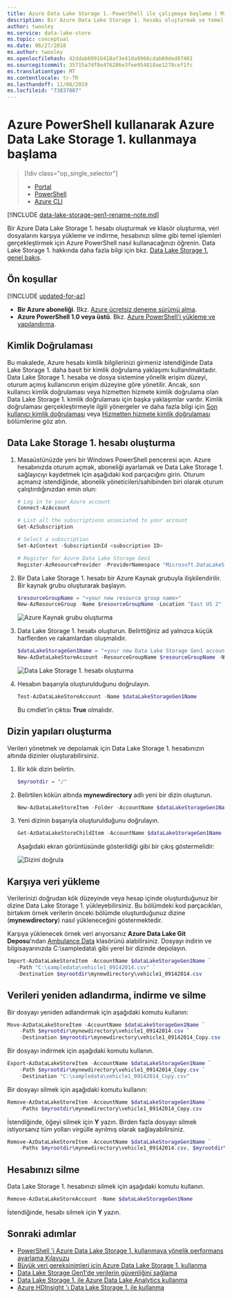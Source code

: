 ```yaml
---
title: Azure Data Lake Storage 1.-PowerShell ile çalışmaya başlama | Microsoft Docs
description: Bir Azure Data Lake Storage 1. hesabı oluşturmak ve temel işlemleri gerçekleştirmek için Azure PowerShell kullanın.
author: twooley
ms.service: data-lake-store
ms.topic: conceptual
ms.date: 06/27/2018
ms.author: twooley
ms.openlocfilehash: 42ddab6991b418af3e41da9966cdab69ded87461
ms.sourcegitcommit: 35715a7df8e476286e3fee954818ae1278cef1fc
ms.translationtype: MT
ms.contentlocale: tr-TR
ms.lasthandoff: 11/08/2019
ms.locfileid: "73837887"
---
```

# <a name="get-started-with-azure-data-lake-storage-gen1-using-azure-powershell"></a>Azure PowerShell kullanarak Azure Data Lake Storage 1. kullanmaya başlama

> [!div class="op_single_selector"]
> * [Portal](data-lake-store-get-started-portal.md)
> * [PowerShell](data-lake-store-get-started-powershell.md)
> * [Azure CLI](data-lake-store-get-started-cli-2.0.md)
>
>

[!INCLUDE [data-lake-storage-gen1-rename-note.md](../../includes/data-lake-storage-gen1-rename-note.md)]

Bir Azure Data Lake Storage 1. hesabı oluşturmak ve klasör oluşturma, veri dosyalarını karşıya yükleme ve indirme, hesabınızı silme gibi temel işlemleri gerçekleştirmek için Azure PowerShell nasıl kullanacağınızı öğrenin. Data Lake Storage 1. hakkında daha fazla bilgi için bkz. [Data Lake Storage 1. genel bakış](data-lake-store-overview.md).

## <a name="prerequisites"></a>Ön koşullar

[!INCLUDE [updated-for-az](../../includes/updated-for-az.md)]

* **Bir Azure aboneliği**. Bkz. [Azure ücretsiz deneme sürümü alma](https://azure.microsoft.com/pricing/free-trial/).
* **Azure PowerShell 1.0 veya üstü**. Bkz. [Azure PowerShell'i yükleme ve yapılandırma](/powershell/azure/overview).

## <a name="authentication"></a>Kimlik Doğrulaması

Bu makalede, Azure hesabı kimlik bilgilerinizi girmeniz istendiğinde Data Lake Storage 1. daha basit bir kimlik doğrulama yaklaşımı kullanılmaktadır. Data Lake Storage 1. hesaba ve dosya sistemine yönelik erişim düzeyi, oturum açmış kullanıcının erişim düzeyine göre yönetilir. Ancak, son kullanıcı kimlik doğrulaması veya hizmetten hizmete kimlik doğrulama olan Data Lake Storage 1. kimlik doğrulaması için başka yaklaşımlar vardır. Kimlik doğrulaması gerçekleştirmeyle ilgili yönergeler ve daha fazla bilgi için [Son kullanıcı kimlik doğrulaması](data-lake-store-end-user-authenticate-using-active-directory.md) veya [Hizmetten hizmete kimlik doğrulaması](data-lake-store-authenticate-using-active-directory.md) bölümlerine göz atın.

## <a name="create-a-data-lake-storage-gen1-account"></a>Data Lake Storage 1. hesabı oluşturma

1. Masaüstünüzde yeni bir Windows PowerShell penceresi açın. Azure hesabınızda oturum açmak, aboneliği ayarlamak ve Data Lake Storage 1. sağlayıcıyı kaydetmek için aşağıdaki kod parçacığını girin. Oturum açmanız istendiğinde, abonelik yöneticileri/sahibinden biri olarak oturum çalıştırdığınızdan emin olun:

    ```PowerShell
    # Log in to your Azure account
    Connect-AzAccount

    # List all the subscriptions associated to your account
    Get-AzSubscription

    # Select a subscription
    Set-AzContext -SubscriptionId <subscription ID>

    # Register for Azure Data Lake Storage Gen1
    Register-AzResourceProvider -ProviderNamespace "Microsoft.DataLakeStore"
    ```

1. Bir Data Lake Storage 1. hesabı bir Azure Kaynak grubuyla ilişkilendirilir. Bir kaynak grubu oluşturarak başlayın.

    ```PowerShell
    $resourceGroupName = "<your new resource group name>"
    New-AzResourceGroup -Name $resourceGroupName -Location "East US 2"
    ```

    ![Azure Kaynak grubu oluşturma](./media/data-lake-store-get-started-powershell/ADL.PS.CreateResourceGroup.png "Azure Kaynak Grubu oluşturma")

1. Data Lake Storage 1. hesabı oluşturun. Belirttiğiniz ad yalnızca küçük harflerden ve rakamlardan oluşmalıdır.

    ```PowerShell
    $dataLakeStorageGen1Name = "<your new Data Lake Storage Gen1 account name>"
    New-AzDataLakeStoreAccount -ResourceGroupName $resourceGroupName -Name $dataLakeStorageGen1Name -Location "East US 2"
    ```

    ![Data Lake Storage 1. hesabı oluşturma](./media/data-lake-store-get-started-powershell/ADL.PS.CreateADLAcc.png "Data Lake Storage 1. hesabı oluşturma")

1. Hesabın başarıyla oluşturulduğunu doğrulayın.

    ```PowerShell
    Test-AzDataLakeStoreAccount -Name $dataLakeStorageGen1Name
    ```

    Bu cmdlet'in çıktısı **True** olmalıdır.

## <a name="create-directory-structures"></a>Dizin yapıları oluşturma

Verileri yönetmek ve depolamak için Data Lake Storage 1. hesabınızın altında dizinler oluşturabilirsiniz.

1. Bir kök dizin belirtin.

    ```PowerShell
    $myrootdir = "/"
    ```

1. Belirtilen kökün altında **mynewdirectory** adlı yeni bir dizin oluşturun.

    ```PowerShell
    New-AzDataLakeStoreItem -Folder -AccountName $dataLakeStorageGen1Name -Path $myrootdir/mynewdirectory
    ```

1. Yeni dizinin başarıyla oluşturulduğunu doğrulayın.

    ```PowerShell
    Get-AzDataLakeStoreChildItem -AccountName $dataLakeStorageGen1Name -Path $myrootdir
    ```

    Aşağıdaki ekran görüntüsünde gösterildiği gibi bir çıkış göstermelidir:

    ![Dizini doğrula](./media/data-lake-store-get-started-powershell/ADL.PS.Verify.Dir.Creation.png "Dizini Doğrulama")

## <a name="upload-data"></a>Karşıya veri yükleme

Verilerinizi doğrudan kök düzeyinde veya hesap içinde oluşturduğunuz bir dizine Data Lake Storage 1. yükleyebilirsiniz. Bu bölümdeki kod parçacıkları, birtakım örnek verilerin önceki bölümde oluşturduğunuz dizine (**mynewdirectory**) nasıl yükleneceğini göstermektedir.

Karşıya yüklenecek örnek veri arıyorsanız **Azure Data Lake Git Deposu**'ndan [Ambulance Data](https://github.com/MicrosoftBigData/usql/tree/master/Examples/Samples/Data/AmbulanceData) klasörünü alabilirsiniz. Dosyayı indirin ve bilgisayarınızda C:\sampledata\ gibi yerel bir dizinde depolayın.

```PowerShell
Import-AzDataLakeStoreItem -AccountName $dataLakeStorageGen1Name `
   -Path "C:\sampledata\vehicle1_09142014.csv" `
   -Destination $myrootdir\mynewdirectory\vehicle1_09142014.csv
```

## <a name="rename-download-and-delete-data"></a>Verileri yeniden adlandırma, indirme ve silme

Bir dosyayı yeniden adlandırmak için aşağıdaki komutu kullanın:

```PowerShell
Move-AzDataLakeStoreItem -AccountName $dataLakeStorageGen1Name `
    -Path $myrootdir\mynewdirectory\vehicle1_09142014.csv `
    -Destination $myrootdir\mynewdirectory\vehicle1_09142014_Copy.csv
```

Bir dosyayı indirmek için aşağıdaki komutu kullanın.

```PowerShell
Export-AzDataLakeStoreItem -AccountName $dataLakeStorageGen1Name `
    -Path $myrootdir\mynewdirectory\vehicle1_09142014_Copy.csv `
    -Destination "C:\sampledata\vehicle1_09142014_Copy.csv"
```

Bir dosyayı silmek için aşağıdaki komutu kullanın:

```PowerShell
Remove-AzDataLakeStoreItem -AccountName $dataLakeStorageGen1Name `
    -Paths $myrootdir\mynewdirectory\vehicle1_09142014_Copy.csv
```

İstendiğinde, öğeyi silmek için **Y** yazın. Birden fazla dosyayı silmek istiyorsanız tüm yolları virgülle ayrılmış olarak sağlayabilirsiniz.

```PowerShell
Remove-AzDataLakeStoreItem -AccountName $dataLakeStorageGen1Name `
    -Paths $myrootdir\mynewdirectory\vehicle1_09142014.csv, $myrootdir\mynewdirectoryvehicle1_09142014_Copy.csv
```

## <a name="delete-your-account"></a>Hesabınızı silme

Data Lake Storage 1. hesabınızı silmek için aşağıdaki komutu kullanın.

```PowerShell
Remove-AzDataLakeStoreAccount -Name $dataLakeStorageGen1Name
```

İstendiğinde, hesabı silmek için **Y** yazın.

## <a name="next-steps"></a>Sonraki adımlar

* [PowerShell 'i Azure Data Lake Storage 1. kullanmaya yönelik performans ayarlama Kılavuzu](data-lake-store-performance-tuning-powershell.md)
* [Büyük veri gereksinimleri için Azure Data Lake Storage 1. kullanma](data-lake-store-data-scenarios.md)
* [Data Lake Storage Gen1'de verilerin güvenliğini sağlama](data-lake-store-secure-data.md)
* [Data Lake Storage 1. ile Azure Data Lake Analytics kullanma](../data-lake-analytics/data-lake-analytics-get-started-portal.md)
* [Azure HDInsight 'ı Data Lake Storage 1. ile kullanma](data-lake-store-hdinsight-hadoop-use-portal.md)
